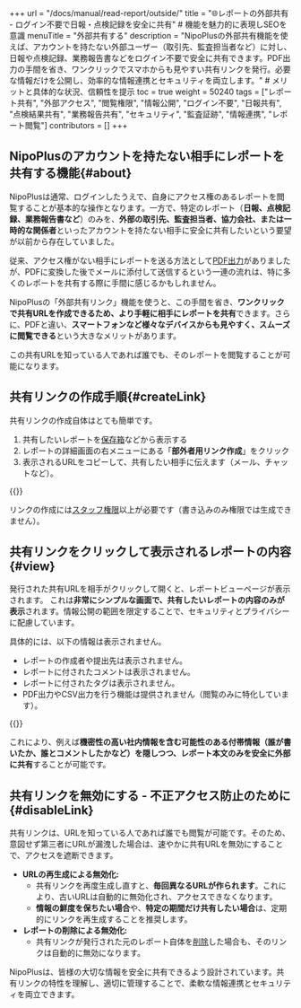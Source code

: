 +++
url = "/docs/manual/read-report/outside/"
title = "🌐レポートの外部共有 - ログイン不要で日報・点検記録を安全に共有" # 機能を魅力的に表現しSEOを意識
menuTitle = "外部共有する"
description = "NipoPlusの外部共有機能を使えば、アカウントを持たない外部ユーザー（取引先、監査担当者など）に対し、日報や点検記録、業務報告書などをログイン不要で安全に共有できます。PDF出力の手間を省き、ワンクリックでスマホからも見やすい共有リンクを発行。必要な情報だけを公開し、効率的な情報連携とセキュリティを両立します。" # メリットと具体的な状況、信頼性を提示
toc = true
weight = 50240
tags = ["レポート共有", "外部アクセス", "閲覧権限", "情報公開", "ログイン不要", "日報共有", "点検結果共有", "業務報告共有", "セキュリティ", "監査証跡", "情報連携", "レポート閲覧"]
contributors = []
+++

## NipoPlusのアカウントを持たない相手にレポートを共有する機能{#about}

NipoPlusは通常、ログインしたうえで、自身にアクセス権のあるレポートを閲覧することが基本的な操作となります。一方で、特定のレポート（**日報、点検記録、業務報告書など**）のみを、**外部の取引先、監査担当者、協力会社、または一時的な関係者**といったアカウントを持たない相手に安全に共有したいという要望が以前から存在していました。

従来、アクセス権がない相手にレポートを送る方法として[PDF出力](/docs/manual/read-report/state/#pdf_export)がありましたが、PDFに変換した後でメールに添付して送信するという一連の流れは、特に多くのレポートを共有する際に手間に感じるかもしれません。

NipoPlusの「外部共有リンク」機能を使うと、この手間を省き、**ワンクリックで共有URLを作成できるため、より手軽に相手にレポートを共有**できます。さらに、PDFと違い、<strong>スマートフォンなど様々なデバイスからも見やすく、スムーズに閲覧できる</strong>という大きなメリットがあります。

この共有URLを知っている人であれば誰でも、そのレポートを閲覧することが可能になります。

## 共有リンクの作成手順{#createLink}

共有リンクの作成自体はとても簡単です。

1.  共有したいレポートを[保存箱](/docs/manual/read-report/list/#listbox)などから表示する
2.  レポートの詳細画面の右メニューにある「<strong>部外者用リンク作成</strong>」をクリック
3.  表示されるURLをコピーして、共有したい相手に伝えます（メール、チャットなど）。

{{<icatch filename="img/linkmake" msg="日報や点検記録の共有リンク作成ボタンを押すと、ログイン不要で閲覧できるURLが生成されます。ワンクリックで手軽に共有しましょう" alice="ok">}}

リンクの作成には[スタッフ権限](/docs/setup/staff-global/rank/#staff)以上が必要です（書き込みのみ権限では生成できません）。

## 共有リンクをクリックして表示されるレポートの内容{#view}

発行された共有URLを相手がクリックして開くと、レポートビューページが表示されます。
これは**非常にシンプルな画面で、共有したいレポートの内容のみが表示**されます。情報公開の範囲を限定することで、セキュリティとプライバシーに配慮しています。

具体的には、以下の情報は表示されません。

- レポートの作成者や提出先は表示されません。
- レポートに付されたコメントは表示されません。
- レポートに付されたタグは表示されません。
- PDF出力やCSV出力を行う機能は提供されません（閲覧のみに特化しています）。

{{<icatch filename="img/view" msg="外部共有リンクで表示されるレポートは、必要最小限の情報のみ。必要な情報だけを見せ、セキュリティとプライバシーに配慮しています" alice="shield">}}

これにより、例えば**機密性の高い社内情報を含む可能性のある付帯情報（誰が書いたか、誰とコメントしたかなど）を隠しつつ、レポート本文のみを安全に外部に共有**することが可能です。

## 共有リンクを無効にする - 不正アクセス防止のために{#disableLink}

共有リンクは、URLを知っている人であれば誰でも閲覧が可能です。そのため、意図せず第三者にURLが漏洩した場合は、速やかに共有URLを無効にすることで、アクセスを遮断できます。

- **URLの再生成による無効化:**
  - 共有リンクを再度生成し直すと、**毎回異なるURLが作られます**。これにより、古いURLは自動的に無効化され、アクセスできなくなります。
  - **情報の鮮度を保ちたい場合**や、**特定の期間だけ共有したい場合**は、定期的にリンクを再生成することを推奨します。
- **レポートの削除による無効化:**
  - 共有リンクが発行された元のレポート自体を[削除](/docs/manual/read-report/removereport/)した場合も、そのリンクは自動的に無効になります。

NipoPlusは、皆様の大切な情報を安全に共有できるよう設計されています。共有リンクの特性を理解し、適切に管理することで、柔軟な情報連携とセキュリティを両立できます。
